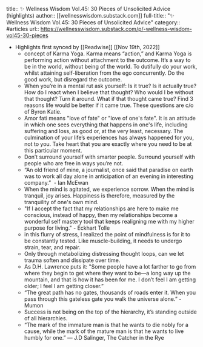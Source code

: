 title:: ✨ Wellness Wisdom Vol.45: 30 Pieces of Unsolicited Advice (highlights)
author:: [[wellnesswisdom.substack.com]]
full-title:: "✨ Wellness Wisdom Vol.45: 30 Pieces of Unsolicited Advice"
category:: #articles
url:: https://wellnesswisdom.substack.com/p/-wellness-wisdom-vol45-30-pieces

- Highlights first synced by [[Readwise]] [[Nov 19th, 2022]]
	- concept of Karma Yoga. Karma means “action,” and Karma Yoga is performing action without attachment to the outcome. It’s a way to be in the world, without being of the world. To dutifully do your work, whilst attaining self-liberation from the ego concurrently. Do the good work, but disregard the outcome.
	- When you’re in a mental rut ask yourself: Is it true? Is it actually true? How do I react when I believe that thought? Who would I be without that thought? Turn it around. What if that thought came true? Find 3 reasons life would be better if it came true. These questions are c/o of Byron Katie.
	- Amor fati means "love of fate" or "love of one's fate". It is an attitude in which one sees everything that happens in one's life, including suffering and loss, as good or, at the very least, necessary. The culmination of your life’s experiences has always happened for you, not to you. Take heart that you are exactly where you need to be at this particular moment.
	- Don’t surround yourself with smarter people. Surround yourself with people who are free in ways you’re not.
	- “An old friend of mine, a journalist, once said that paradise on earth was to work all day alone in anticipation of an evening in interesting company.”  - Ian McEwan
	- When the mind is agitated, we experience sorrow. When the mind is tranquil, joy arises. Happiness is therefore, measured by the tranquility of one's own mind.
	- "If I accept the fact that my relationships are here to make me conscious, instead of happy, then my relationships become a wonderful self mastery tool that keeps realigning me with my higher purpose for living." - Eckhart Tolle
	- in this flurry of stress, I realized the point of mindfulness is for it to be constantly tested. Like muscle-building, it needs to undergo strain, tear, and repair.
	- Only through metabolizing distressing thought loops, can we let trauma soften and dissipate over time.
	- As D.H. Lawrence puts it: "Some people have a lot farther to go from where they begin to get where they want to be—a long way up the mountain, and that is how it has been for me. I don’t feel I am getting older; I feel I am getting closer.”
	- “The great path has no gates, thousands of roads enter it. When you pass through this gateless gate you walk the universe alone.” - Mumon
	- Success is not being on the top of the hierarchy, it’s standing outside of all hierarchies.
	- “The mark of the immature man is that he wants to die nobly for a cause, while the mark of the mature man is that he wants to live humbly for one.” — J.D Salinger, The Catcher in the Rye